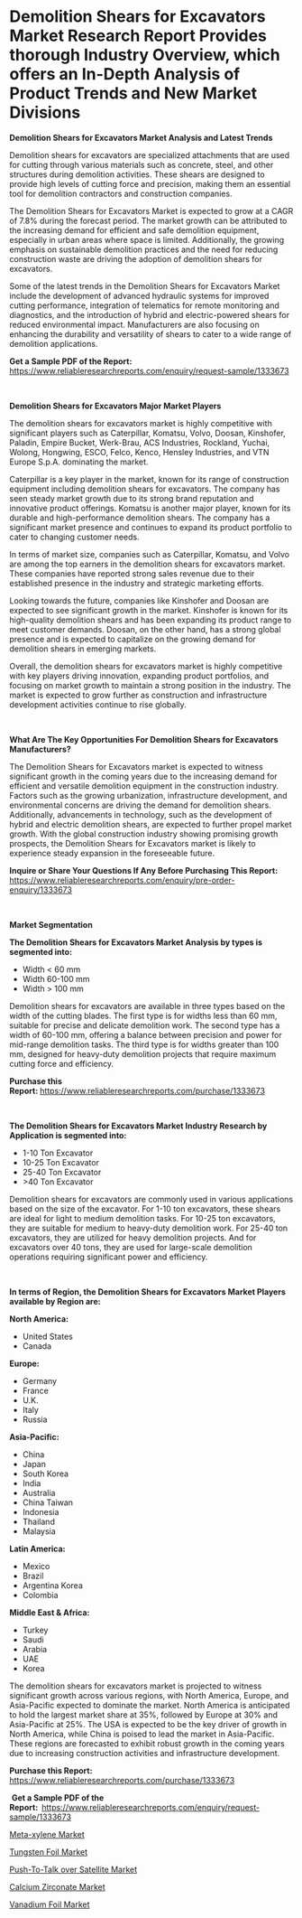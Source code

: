 <p><h1>Demolition Shears for Excavators Market Research Report Provides thorough Industry Overview, which offers an In-Depth Analysis of Product Trends and New Market Divisions</h1></p><p><strong>Demolition Shears for Excavators Market Analysis and Latest Trends</strong></p>
<p><p>Demolition shears for excavators are specialized attachments that are used for cutting through various materials such as concrete, steel, and other structures during demolition activities. These shears are designed to provide high levels of cutting force and precision, making them an essential tool for demolition contractors and construction companies.</p><p>The Demolition Shears for Excavators Market is expected to grow at a CAGR of 7.8% during the forecast period. The market growth can be attributed to the increasing demand for efficient and safe demolition equipment, especially in urban areas where space is limited. Additionally, the growing emphasis on sustainable demolition practices and the need for reducing construction waste are driving the adoption of demolition shears for excavators.</p><p>Some of the latest trends in the Demolition Shears for Excavators Market include the development of advanced hydraulic systems for improved cutting performance, integration of telematics for remote monitoring and diagnostics, and the introduction of hybrid and electric-powered shears for reduced environmental impact. Manufacturers are also focusing on enhancing the durability and versatility of shears to cater to a wide range of demolition applications.</p></p>
<p><strong>Get a Sample PDF of the Report:&nbsp;</strong> <a href="https://www.reliableresearchreports.com/enquiry/request-sample/1333673">https://www.reliableresearchreports.com/enquiry/request-sample/1333673</a></p>
<p>&nbsp;</p>
<p><strong>Demolition Shears for Excavators Major Market Players</strong></p>
<p><p>The demolition shears for excavators market is highly competitive with significant players such as Caterpillar, Komatsu, Volvo, Doosan, Kinshofer, Paladin, Empire Bucket, Werk-Brau, ACS Industries, Rockland, Yuchai, Wolong, Hongwing, ESCO, Felco, Kenco, Hensley Industries, and VTN Europe S.p.A. dominating the market.</p><p>Caterpillar is a key player in the market, known for its range of construction equipment including demolition shears for excavators. The company has seen steady market growth due to its strong brand reputation and innovative product offerings. Komatsu is another major player, known for its durable and high-performance demolition shears. The company has a significant market presence and continues to expand its product portfolio to cater to changing customer needs.</p><p>In terms of market size, companies such as Caterpillar, Komatsu, and Volvo are among the top earners in the demolition shears for excavators market. These companies have reported strong sales revenue due to their established presence in the industry and strategic marketing efforts.</p><p>Looking towards the future, companies like Kinshofer and Doosan are expected to see significant growth in the market. Kinshofer is known for its high-quality demolition shears and has been expanding its product range to meet customer demands. Doosan, on the other hand, has a strong global presence and is expected to capitalize on the growing demand for demolition shears in emerging markets.</p><p>Overall, the demolition shears for excavators market is highly competitive with key players driving innovation, expanding product portfolios, and focusing on market growth to maintain a strong position in the industry. The market is expected to grow further as construction and infrastructure development activities continue to rise globally.</p></p>
<p>&nbsp;</p>
<p><strong>What Are The Key Opportunities For Demolition Shears for Excavators Manufacturers?</strong></p>
<p><p>The Demolition Shears for Excavators market is expected to witness significant growth in the coming years due to the increasing demand for efficient and versatile demolition equipment in the construction industry. Factors such as the growing urbanization, infrastructure development, and environmental concerns are driving the demand for demolition shears. Additionally, advancements in technology, such as the development of hybrid and electric demolition shears, are expected to further propel market growth. With the global construction industry showing promising growth prospects, the Demolition Shears for Excavators market is likely to experience steady expansion in the foreseeable future.</p></p>
<p><strong>Inquire or Share Your Questions If Any Before Purchasing This Report:</strong> <a href="https://www.reliableresearchreports.com/enquiry/pre-order-enquiry/1333673">https://www.reliableresearchreports.com/enquiry/pre-order-enquiry/1333673</a></p>
<p>&nbsp;</p>
<p><strong>Market Segmentation</strong></p>
<p><strong>The Demolition Shears for Excavators Market Analysis by types is segmented into:</strong></p>
<p><ul><li>Width < 60 mm</li><li>Width 60-100 mm</li><li>Width > 100 mm</li></ul></p>
<p><p>Demolition shears for excavators are available in three types based on the width of the cutting blades. The first type is for widths less than 60 mm, suitable for precise and delicate demolition work. The second type has a width of 60-100 mm, offering a balance between precision and power for mid-range demolition tasks. The third type is for widths greater than 100 mm, designed for heavy-duty demolition projects that require maximum cutting force and efficiency.</p></p>
<p><strong>Purchase this Report:&nbsp;</strong><a href="https://www.reliableresearchreports.com/purchase/1333673">https://www.reliableresearchreports.com/purchase/1333673</a></p>
<p>&nbsp;</p>
<p><strong>The Demolition Shears for Excavators Market Industry Research by Application is segmented into:</strong></p>
<p><ul><li>1-10 Ton Excavator</li><li>10-25 Ton Excavator</li><li>25-40 Ton Excavator</li><li>>40 Ton Excavator</li></ul></p>
<p><p>Demolition shears for excavators are commonly used in various applications based on the size of the excavator. For 1-10 ton excavators, these shears are ideal for light to medium demolition tasks. For 10-25 ton excavators, they are suitable for medium to heavy-duty demolition work. For 25-40 ton excavators, they are utilized for heavy demolition projects. And for excavators over 40 tons, they are used for large-scale demolition operations requiring significant power and efficiency.</p></p>
<p>&nbsp;</p>
<p><strong>In terms of Region, the Demolition Shears for Excavators Market Players available by Region are:</strong></p>
<p>
    <p> <strong> North America: </strong>
        <ul>
            <li>United States</li>
            <li>Canada</li>
        </ul>
        </p> 
    <p> <strong> Europe: </strong>
        <ul>
            <li>Germany</li>
            <li>France</li>
            <li>U.K.</li>
            <li>Italy</li>
            <li>Russia</li>
        </ul>
        </p> 
    <p> <strong> Asia-Pacific: </strong>
        <ul>
            <li>China</li>
            <li>Japan</li>
            <li>South Korea</li>
            <li>India</li>
            <li>Australia</li>
            <li>China Taiwan</li>
            <li>Indonesia</li>
            <li>Thailand</li>
            <li>Malaysia</li>
        </ul>
        </p> 
    <p> <strong> Latin America: </strong>
        <ul>
            <li>Mexico</li>
            <li>Brazil</li>
            <li>Argentina Korea</li>
            <li>Colombia</li>
        </ul>
        </p> 
    <p> <strong> Middle East & Africa: </strong>
        <ul>
            <li>Turkey</li>
            <li>Saudi</li>
            <li>Arabia</li>
            <li>UAE</li>
            <li>Korea</li>
        </ul>
    </p>
    </p>
<p><p>The demolition shears for excavators market is projected to witness significant growth across various regions, with North America, Europe, and Asia-Pacific expected to dominate the market. North America is anticipated to hold the largest market share at 35%, followed by Europe at 30% and Asia-Pacific at 25%. The USA is expected to be the key driver of growth in North America, while China is poised to lead the market in Asia-Pacific. These regions are forecasted to exhibit robust growth in the coming years due to increasing construction activities and infrastructure development.</p></p>
<p><strong>Purchase this Report: </strong><a href="https://www.reliableresearchreports.com/purchase/1333673">https://www.reliableresearchreports.com/purchase/1333673</a></p>
<p>&nbsp;<strong>Get a Sample PDF of the Report:&nbsp;&nbsp;</strong><a href="https://www.reliableresearchreports.com/enquiry/request-sample/1333673">https://www.reliableresearchreports.com/enquiry/request-sample/1333673</a></p>
<p><strong></strong></p>
<p><p><a href="https://issuu.com/reportprime-2/docs/meta-xylene-market-size-2030.pptx">Meta-xylene Market</a></p><p><a href="https://medium.com/p/cc0a13b9203c/edit">Tungsten Foil Market</a></p><p><a href="https://issuu.com/reportprime-2/docs/push-to-talk-over-satellite-market-size-2030.pptx">Push-To-Talk over Satellite Market</a></p><p><a href="https://medium.com/p/fa6c2130e5a2/edit">Calcium Zirconate Market</a></p><p><a href="https://medium.com/p/39dbd56775e4/edit">Vanadium Foil Market</a></p></p>